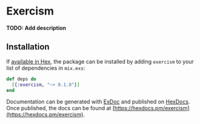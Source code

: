 # Exercism

**TODO: Add description**

## Installation

If [available in Hex](https://hex.pm/docs/publish), the package can be installed
by adding `exercism` to your list of dependencies in `mix.exs`:

```elixir
def deps do
  [{:exercism, "~> 0.1.0"}]
end
```

Documentation can be generated with [ExDoc](https://github.com/elixir-lang/ex_doc)
and published on [HexDocs](https://hexdocs.pm). Once published, the docs can
be found at [https://hexdocs.pm/exercism](https://hexdocs.pm/exercism).

